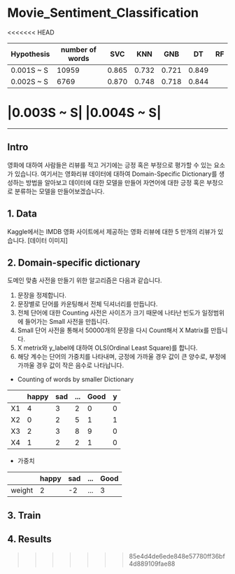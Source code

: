 # Movie_Sentiment_Classification

<<<<<<< HEAD

|Hypothesis| number of words |SVC | KNN| GNB |DT|RF |
|---|---|---|---|---|---|---|
|0.001S ~ S|10959|0.865|0.732|0.721|0.849|
|0.002S ~ S|6769|0.870|0.748|0.718|0.844|

|0.003S ~ S|
|0.004S ~ S|
=======
-----------------------------------------------

## Intro 

영화에 대하여 사람들은 리뷰를 적고 거기에는 긍정 혹은 부정으로 평가할 수 있는 요소가 있습니다. 여기서는 영화리뷰 데이터에 대하여
Domain-Specific Dictionary를 생성하는 방법을 알아보고 데이터에 대한 모델을 만들어 자연어에 대한 긍정 혹은 부정으로 분류하는 모델을
만들어보겠습니다. 

## 1. Data

Kaggle에서는 IMDB 영화 사이트에서 제공하는 영화 리뷰에 대한 5 만개의 리뷰가 있습니다. 
[데이터 이미지]


## 2. Domain-specific dictionary

도메인 맞춤 사전을 만들기 위한 알고리즘은 다음과 같습니다. 

1. 문장을 정제합니다.  
2. 문장별로 단어를 카운팅해서 전체 딕셔너리를 만듭니다. 
3. 전체 단어에 대한 Counting 사전은 사이즈가 크기 때문에 나타난 빈도가 일정범위에 들어가는 Small 사전을 만듭니다. 
4. Small 단어 사전을 통해서 50000개의 문장을 다시 Count해서 X Matrix를 만듭니다. 
5. X metrix와 y_label에 대하여 OLS(Ordinal Least Square)를 합니다. 
6. 해당 계수는 단어의 가중치를 나타내며, 긍정에 가까울 경우 값이 큰 양수로, 부정에 가까울 경우 값이 작은 음수로 나타납니다. 


* Counting of words by smaller Dictionary

|| happy | sad| ... | Good| y|
|---|---|---|---|---| ---|
 X1| 4 |3|2|0|  0
 X2| 0 |2|5|1| 1
 X3| 2 |3|8|9|   0
 X4| 1 |2|2|1| 0
 
 * 가중치
 
  || happy | sad| ... | Good|
 |---|---|---|---|---| 
 weight| 2 |-2|...|3|



## 3. Train 



## 4. Results
>>>>>>> 85e4d4de6ede848e57780ff36bf4d889109fae88
